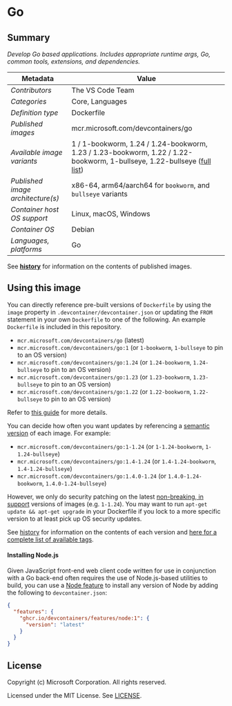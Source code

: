 # Go

## Summary

*Develop Go based applications. Includes appropriate runtime args, Go, common tools, extensions, and dependencies.*

| Metadata | Value |
|----------|-------|
| *Contributors* | The VS Code Team |
| *Categories* | Core, Languages |
| *Definition type* | Dockerfile |
| *Published images* | mcr.microsoft.com/devcontainers/go |
| *Available image variants* | 1 / 1-bookworm, 1.24 / 1.24-bookworm, 1.23 / 1.23-bookworm, 1.22 / 1.22-bookworm, 1-bullseye, 1.22-bullseye ([full list](https://mcr.microsoft.com/v2/devcontainers/go/tags/list)) |
| *Published image architecture(s)* | x86-64, arm64/aarch64 for `bookworm`, and `bullseye` variants |
| *Container host OS support* | Linux, macOS, Windows |
| *Container OS* | Debian |
| *Languages, platforms* | Go |

See **[history](history)** for information on the contents of published images.

## Using this image

You can directly reference pre-built versions of `Dockerfile` by using the `image` property in `.devcontainer/devcontainer.json` or updating the `FROM` statement in your own  `Dockerfile` to one of the following. An example `Dockerfile` is included in this repository.

- `mcr.microsoft.com/devcontainers/go` (latest)
- `mcr.microsoft.com/devcontainers/go:1` (or `1-bookworm`, `1-bullseye` to pin to an OS version)
- `mcr.microsoft.com/devcontainers/go:1.24` (or `1.24-bookworm`, `1.24-bullseye` to pin to an OS version)
- `mcr.microsoft.com/devcontainers/go:1.23` (or `1.23-bookworm`, `1.23-bullseye` to pin to an OS version)
- `mcr.microsoft.com/devcontainers/go:1.22` (or `1.22-bookworm`, `1.22-bullseye` to pin to an OS version)

Refer to [this guide](https://containers.dev/guide/dockerfile) for more details.

You can decide how often you want updates by referencing a [semantic version](https://semver.org/) of each image. For example:

- `mcr.microsoft.com/devcontainers/go:1-1.24` (or `1-1.24-bookworm`, `1-1.24-bullseye`)
- `mcr.microsoft.com/devcontainers/go:1.4-1.24` (or `1.4-1.24-bookworm`, `1.4-1.24-bullseye`)
- `mcr.microsoft.com/devcontainers/go:1.4.0-1.24` (or `1.4.0-1.24-bookworm`, `1.4.0-1.24-bullseye`)

However, we only do security patching on the latest [non-breaking, in support](https://github.com/devcontainers/images/issues/90) versions of images (e.g. `1-1.24`). You may want to run `apt-get update && apt-get upgrade` in your Dockerfile if you lock to a more specific version to at least pick up OS security updates.

See [history](history) for information on the contents of each version and [here for a complete list of available tags](https://mcr.microsoft.com/v2/devcontainers/go/tags/list).


#### Installing Node.js

Given JavaScript front-end web client code written for use in conjunction with a Go back-end often requires the use of Node.js-based utilities to build, you can use a [Node feature](https://github.com/devcontainers/features/tree/main/src/node) to install any version of Node by adding the following to `devcontainer.json`:

```json
{
  "features": {
    "ghcr.io/devcontainers/features/node:1": {
      "version": "latest"
    }
  }
}
```

## License

Copyright (c) Microsoft Corporation. All rights reserved.

Licensed under the MIT License. See [LICENSE](https://github.com/microsoft/vscode-dev-containers/blob/main/LICENSE).
